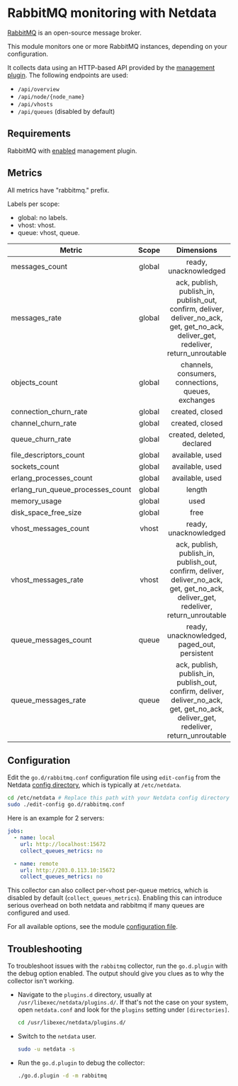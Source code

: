 <!--
title: "RabbitMQ monitoring with Netdata"
description: "Monitor the health and performance of RabbitMQ message brokers with zero configuration, per-second metric granularity, and interactive visualizations."
custom_edit_url: "https://github.com/netdata/go.d.plugin/edit/master/modules/rabbitmq/README.md"
sidebar_label: "rabbitmq-go.d.plugin (Recommended)"
learn_status: "Published"
learn_topic_type: "References"
learn_rel_path: "Integrations/Monitor/Message brokers"
-->

# RabbitMQ monitoring with Netdata

[RabbitMQ](https://www.rabbitmq.com/) is an open-source message broker.

This module monitors one or more RabbitMQ instances, depending on your configuration.

It collects data using an HTTP-based API provided by the [management plugin](https://www.rabbitmq.com/management.html).
The following endpoints are used:

- `/api/overview`
- `/api/node/{node_name}`
- `/api/vhosts`
- `/api/queues` (disabled by default)

## Requirements

RabbitMQ with [enabled](https://www.rabbitmq.com/management.html#getting-started) management plugin.

## Metrics

All metrics have "rabbitmq." prefix.

Labels per scope:

- global: no labels.
- vhost: vhost.
- queue: vhost, queue.

| Metric                           | Scope  |                                                             Dimensions                                                              |    Units     |
|----------------------------------|:------:|:-----------------------------------------------------------------------------------------------------------------------------------:|:------------:|
| messages_count                   | global |                                                        ready, unacknowledged                                                        |   messages   |
| messages_rate                    | global | ack, publish, publish_in, publish_out, confirm, deliver, deliver_no_ack, get, get_no_ack, deliver_get, redeliver, return_unroutable |  messages/s  |
| objects_count                    | global |                                         channels, consumers, connections, queues, exchanges                                         |   messages   |
| connection_churn_rate            | global |                                                           created, closed                                                           | operations/s |
| channel_churn_rate               | global |                                                           created, closed                                                           | operations/s |
| queue_churn_rate                 | global |                                                     created, deleted, declared                                                      | operations/s |
| file_descriptors_count           | global |                                                           available, used                                                           |      fd      |
| sockets_count                    | global |                                                           available, used                                                           |   sockets    |
| erlang_processes_count           | global |                                                           available, used                                                           |  processes   |
| erlang_run_queue_processes_count | global |                                                               length                                                                |  processes   |
| memory_usage                     | global |                                                                used                                                                 |    bytes     |
| disk_space_free_size             | global |                                                                free                                                                 |    bytes     |
| vhost_messages_count             | vhost  |                                                        ready, unacknowledged                                                        |   messages   |
| vhost_messages_rate              | vhost  | ack, publish, publish_in, publish_out, confirm, deliver, deliver_no_ack, get, get_no_ack, deliver_get, redeliver, return_unroutable |  messages/s  |
| queue_messages_count             | queue  |                                            ready, unacknowledged, paged_out, persistent                                             |   messages   |
| queue_messages_rate              | queue  | ack, publish, publish_in, publish_out, confirm, deliver, deliver_no_ack, get, get_no_ack, deliver_get, redeliver, return_unroutable |  messages/s  |

## Configuration

Edit the `go.d/rabbitmq.conf` configuration file using `edit-config` from the
Netdata [config directory](https://learn.netdata.cloud/docs/configure/nodes), which is typically at `/etc/netdata`.

```bash
cd /etc/netdata # Replace this path with your Netdata config directory
sudo ./edit-config go.d/rabbitmq.conf
```

Here is an example for 2 servers:

```yaml
jobs:
  - name: local
    url: http://localhost:15672
    collect_queues_metrics: no

  - name: remote
    url: http://203.0.113.10:15672
    collect_queues_metrics: no
```

This collector can also collect per-vhost per-queue metrics, which is disabled by
default (`collect_queues_metrics`). Enabling this can introduce serious overhead on both netdata and rabbitmq if many
queues are configured and used.

For all available options, see the
module [configuration file](https://github.com/netdata/go.d.plugin/blob/master/config/go.d/rabbitmq.conf).

## Troubleshooting

To troubleshoot issues with the `rabbitmq` collector, run the `go.d.plugin` with the debug option enabled. The output
should give you clues as to why the collector isn't working.

- Navigate to the `plugins.d` directory, usually at `/usr/libexec/netdata/plugins.d/`. If that's not the case on
  your system, open `netdata.conf` and look for the `plugins` setting under `[directories]`.

  ```bash
  cd /usr/libexec/netdata/plugins.d/
  ```

- Switch to the `netdata` user.

  ```bash
  sudo -u netdata -s
  ```

- Run the `go.d.plugin` to debug the collector:

  ```bash
  ./go.d.plugin -d -m rabbitmq
  ```
